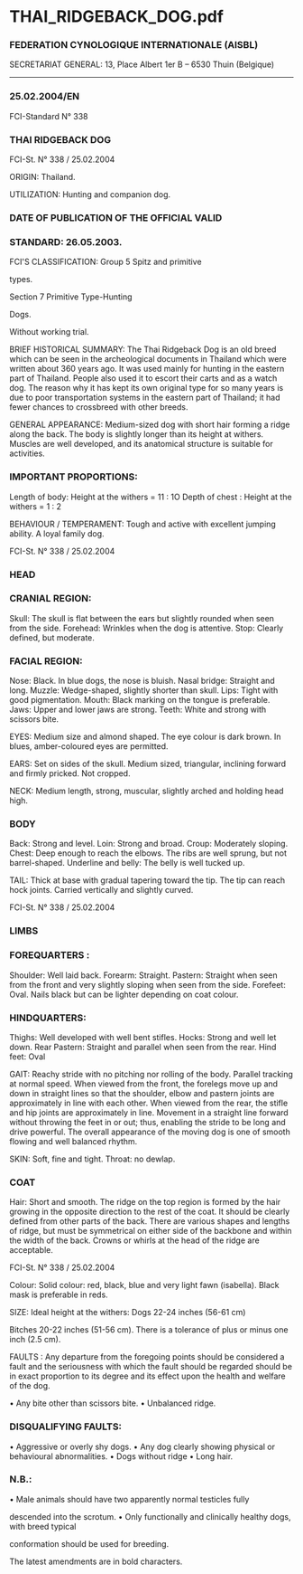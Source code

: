 # THAI_RIDGEBACK_DOG.pdf


### FEDERATION CYNOLOGIQUE INTERNATIONALE (AISBL)


SECRETARIAT GENERAL: 13, Place Albert 1er  B – 6530 Thuin (Belgique)
______________________________________________________________________________

### 25.02.2004/EN



FCI-Standard N° 338


### THAI RIDGEBACK DOG




FCI-St. N° 338 / 25.02.2004

ORIGIN: Thailand.

UTILIZATION: Hunting and companion dog.

### DATE OF PUBLICATION OF THE OFFICIAL VALID



### STANDARD: 26.05.2003.



FCI'S CLASSIFICATION:  Group  5    Spitz and primitive


types.

Section 7
Primitive Type-Hunting


Dogs.


Without working trial.

BRIEF HISTORICAL SUMMARY:  The Thai Ridgeback Dog is
an old breed which can be seen in the archeological documents in
Thailand which were written about 360 years ago.  It was used
mainly for hunting in the eastern part of Thailand.  People also
used it to escort their carts and as a watch dog.  The reason why it
has kept its own original type for so many years is due to poor
transportation systems in the eastern part of Thailand; it had fewer
chances to crossbreed with other breeds.

GENERAL APPEARANCE:  Medium-sized dog with short hair
forming a ridge along the back.  The body is slightly longer than its
height at withers.  Muscles are well developed, and its anatomical
structure is suitable for activities.

### IMPORTANT PROPORTIONS:


Length of body:  Height at the withers  = 11 : 1O
Depth of chest :  Height at the withers =   1 :  2

BEHAVIOUR / TEMPERAMENT:  Tough and active with
excellent jumping ability.  A loyal family dog.




FCI-St. N° 338 / 25.02.2004


### HEAD



### CRANIAL REGION:


Skull: The skull is flat between the ears but slightly rounded
when seen from the side.
Forehead: Wrinkles when the dog is attentive.
Stop: Clearly defined, but moderate.

### FACIAL REGION:


Nose: Black.  In blue dogs, the nose is bluish.
Nasal bridge: Straight and long.
Muzzle: Wedge-shaped, slightly shorter than skull.
Lips: Tight with good pigmentation.
Mouth: Black marking on the tongue is preferable.
Jaws: Upper and lower jaws are strong.
Teeth: White and strong with scissors bite.

EYES: Medium size and almond shaped.  The eye colour is dark
brown.  In blues, amber-coloured eyes are permitted.

EARS: Set on sides of the skull.  Medium sized, triangular,
inclining forward and firmly pricked.  Not cropped.

NECK: Medium length, strong, muscular, slightly arched and
holding head high.

### BODY


Back: Strong and level.
Loin: Strong and broad.
Croup: Moderately sloping.
Chest: Deep enough to reach the elbows.  The ribs are well sprung,
but not barrel-shaped.
Underline and belly: The belly is well tucked up.

TAIL: Thick at base with gradual tapering toward the tip.  The tip
can reach hock joints.  Carried vertically and slightly curved.




FCI-St. N° 338 / 25.02.2004

### LIMBS



### FOREQUARTERS :


Shoulder: Well laid back.
Forearm: Straight.
Pastern: Straight when seen from the front and very slightly
sloping when seen from the side.
Forefeet: Oval.  Nails black but can be lighter depending on coat
colour.

### HINDQUARTERS:


Thighs: Well developed with well bent stifles.
Hocks: Strong and well let down.
Rear Pastern: Straight and parallel when seen from the rear.
Hind feet: Oval

GAIT: Reachy stride with no pitching nor rolling of the body.
Parallel tracking at normal speed. When viewed from the front,
the forelegs move up and down in straight lines so that the shoulder,
elbow and pastern joints are approximately in line with each other.
When viewed from the rear, the stifle and hip joints are
approximately in line.  Movement in a straight line forward without
throwing the feet in or out; thus, enabling the stride to be long and
drive powerful.  The overall appearance of the moving dog is one of
smooth flowing and well balanced rhythm.

SKIN: Soft, fine and tight.  Throat: no dewlap.

### COAT


Hair: Short and smooth. The ridge on the top region is formed by the
hair growing in the opposite direction to the rest of the coat.  It
should be clearly defined from other parts of the back.  There are
various shapes and lengths of ridge, but must be symmetrical on
either side of the backbone and within the width of the back.
Crowns or whirls at the head of the ridge are acceptable.




FCI-St. N° 338 / 25.02.2004

Colour: Solid colour: red, black, blue and very light fawn
(isabella).  Black mask is preferable in reds.

SIZE: Ideal height at the withers: Dogs    22-24 inches (56-61 cm)

Bitches 20-22 inches (51-56 cm).
There is a tolerance of plus or minus one inch (2.5 cm).

FAULTS : Any departure  from the foregoing points should be
considered a fault and the seriousness with which the fault should be
regarded should be in exact proportion to its degree and its effect
upon the health and welfare of the dog.

• Any bite other than scissors bite.
• Unbalanced ridge.

### DISQUALIFYING FAULTS:


• Aggressive or overly shy dogs.
• Any dog clearly showing physical or behavioural abnormalities.
• Dogs without ridge
• Long hair.

### N.B.:


• Male animals should have two apparently normal testicles fully

descended into the scrotum.
• Only functionally and clinically healthy dogs, with breed typical

conformation should be used for breeding.

The latest amendments are in bold characters.






